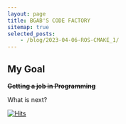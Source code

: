 ```yaml
---
layout: page
title: BGAB'S CODE FACTORY
sitemap: true
selected_posts:
    - /blog/2023-04-06-ROS-CMAKE_1/
---
```


## My Goal

~~**Getting a job in Programming**~~

What is next?

[![Hits](https://hits.seeyoufarm.com/api/count/incr/badge.svg?url=https%3A%2F%2Fbgab0322.github.io%2Fbgab.github.io%2F&count_bg=%23FB2D2D&title_bg=%23555555&icon=github.svg&icon_color=%23E7E7E7&title=hits&edge_flat=false)](https://hits.seeyoufarm.com)

